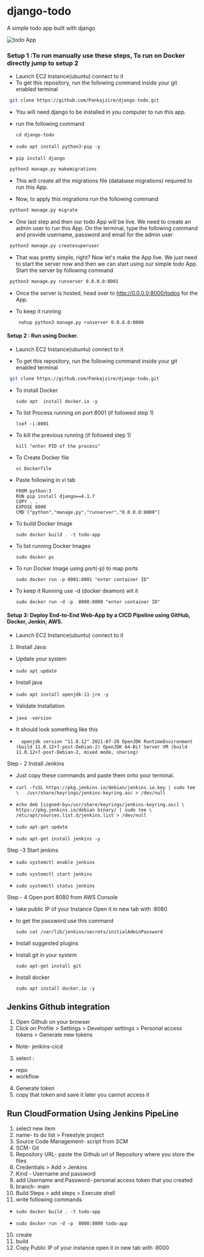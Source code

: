 
# django-todo
A simple todo app built with django

![todo App](https://raw.githubusercontent.com/shreys7/django-todo/develop/staticfiles/todoApp.png)
### Setup 1 :To run manually use these steps, To run on Docker directly jump to setup 2




* Launch EC2 Instance(ubuntu) connect to it 
* To get this repository, run the following command inside your git enabled terminal
```bash
 git clone https://github.com/Pankajzire/django-todo.git
```
* You will need django to be installed in you computer to run this app. 

* run the following command

      cd django-todo   
*
      sudo apt install python3-pip -y
*      
      pip install django
     
```bash
 python3 manage.py makemigrations
```

* This will create all the migrations file (database migrations) required to run this App.

* Now, to apply this migrations run the following command
```bash
 python3 manage.py migrate
```

* One last step and then our todo App will be live. We need to create an admin user to run this App. On the terminal, type the following command and provide username, password and email for the admin user
```bash
 python3 manage.py createsuperuser
```

* That was pretty simple, right? Now let's make the App live. We just need to start the server now and then we can start using our simple todo App. Start the server by following command

```bash
 python3 manage.py runserver 0.0.0.0:8001
```

* Once the server is hosted, head over to http://0.0.0.0:8000/todos for the App.
* To keep it running 

       nohup python3 manage.py runserver 0.0.0.0:8000

#### Setup 2 : Run using Docker. 
* Launch EC2 Instance(ubuntu) connect to it 
 
* To get this repository, run the following command inside your git enabled terminal

```bash
 git clone https://github.com/Pankajzire/django-todo.git
```
* To install Docker

      sudo apt  install docker.io -y

* To list Process running on port 8001 (if followed step 1)
    
      lsof -i:8001
    
* To kill the previous running (if followed step 1)

      kill "enter PID of the process"
    
* To Create Docker file

      vi Dockerfile

* Paste following in vi tab

      FROM python:3
      RUN pip install django==4.1.7
      COPY . .
      EXPOSE 8000
      CMD ["python","manage.py","runserver","0.0.0.0:8000"]

* To build Docker Image

      sudo docker build . -t todo-app

* To list running Docker Images

      sudo docker ps
      
* To run Docker Image using port(-p) to map ports

      sudo docker run -p 8001:8001 "enter container ID"
      
* To keep it Running use -d (docker deamon) wit it

      sudo docker run -d -p  8000:8000 "enter container ID"



#### Setup 3: Deploy End-to-End Web-App by a CICD Pipeline using GitHub, Docker, Jenkin, AWS.

* Launch EC2 Instance(ubuntu) connect to it 

1. IInstall Java:

* Update your system
 
 *     sudo apt update

* Install java

*     sudo apt install openjdk-11-jre -y

* Validate Installation

*     java -version

* It should look something like this

*       openjdk version "11.0.12" 2021-07-20 OpenJDK RuntimeEnvironment (build 11.0.12+7-post-Debian-2) OpenJDK 64-Bit Server VM (build 11.0.12+7-post-Debian-2, mixed mode, sharing)

Step - 2 Install Jenkins

* Just copy these commands and paste them onto your terminal.


*     curl -fsSL https://pkg.jenkins.io/debian/jenkins.io.key | sudo tee \   /usr/share/keyrings/jenkins-keyring.asc > /dev/null 
*     echo deb [signed-by=/usr/share/keyrings/jenkins-keyring.asc] \   https://pkg.jenkins.io/debian binary/ | sudo tee \   /etc/apt/sources.list.d/jenkins.list > /dev/null
*     sudo apt-get update 
*     sudo apt-get install jenkins -y


Step -3 Start jenkins

*     sudo systemctl enable jenkins
*     sudo systemctl start jenkins
*     sudo systemctl status jenkins

Step - 4 Open port 8080 from AWS Console

* take public IP of your Instance Open it in new tab with :8080

*  to get the password use this command
           
       sudo cat /var/lib/jenkins/secrets/initialAdminPassword
      
* Install suggested plugins

* Install git in your system     

      sudo apt-get install git
      
* Install docker 

      sudo apt install docker.io -y


## Jenkins Github integration 

1. Open Github on your browser
2. Click on Profile > Settings >  Developer settings >  Personal access tokens > Generate new tokens
* Note- jenkins-cicd
3. select :
* repo
* workflow
4. Generate token
5. copy that token and save it later you cannot access it

## Run CloudFormation Using Jenkins PipeLine

1. select new item 
2. name- to do list > Freestyle project
3. Source Code Management- script from SCM 
4. SCM- Git
5. Repository URL- paste the Github url of Repository where you store the files
6. Credentials > Add > Jenkins 
7. Kind - Username and password
8. add Username and Password- personal access token that you created
9. branch- main
10. Build Steps > add steps > Execute shell
11. write following commands 

    
*     sudo docker build . -t todo-app
*     sudo docker run -d -p  8000:8000 todo-app

10. create 
11. build
12. Copy Public IP of your instance open it in new tab with :8000










































































